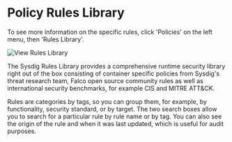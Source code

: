 # Policy Rules Library

To see more information on the specific rules, click 'Policies' on the left menu, then 'Rules Library'.

![View Rules Library](/sysdig/courses/secure/secure-policy-editor/assets/image03.png)

The Sysdig Rules Library provides a comprehensive runtime security library right out of the box consisting of container specific policies from Sysdig's threat research team, Falco open source community rules as well as international security benchmarks, for example CIS and MITRE ATT&CK.

Rules are categories by tags, so you can group them, for example, by functionality, security standard, or by target.  The two search boxes allow you to search for a particular rule by rule name or by tag. You can also see the origin of the rule and when it was last updated, which is useful for audit purposes. 
